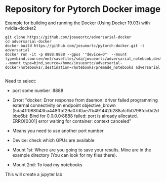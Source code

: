 # Repository for Pytorch Docker image

Example for building and running the Docker (Using Docker 19.03) with nvidia-docker2
```
git clone https://github.com/josueortc/adversarial-docker
cd adversarial-docker
docker build https://github.com/josueortc/pytorch-docker.git -t adversarial
docker run -it -p 8888:8888 --gpus '"device=0"' --mount type=bind,source=/mnt/savefiles/sda/josueortc/adversarial_notebook,destination=/notebooks/local_notebooks --mount type=bind,source=/home/josueortc/adversarial-docker/notebooks/,destination=/notebooks/premade_notebooks adversarial


```

Need to select:
- port some number :8888
- Error: "docker: Error response from daemon: driver failed programming external connectivity on endpoint objective_brown (5da41f088043ba448ffbf29a07d0ae7fb491442b288afcfb0798fdc0d2dbbe6b): Bind for 0.0.0.0:8888 failed: port is already allocated.
ERRO[0001] error waiting for container: context canceled"

- Means you need to use another port number
- Device: check which GPUs are available
- Mount 1st: Where are you going to save your results. Mine are in the example directory (You can look for my files there).
- Mount 2nd: To load my notebooks

This will create a jupyter lab
